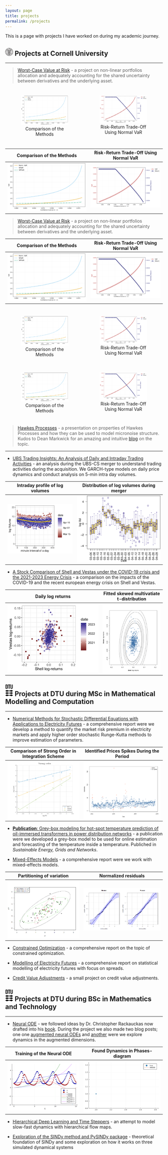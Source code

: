 ```yaml
---
layout: page
title: projects
permalink: /projects
---
```


This is a page with projects I have worked on during my academic journey.



## <img src="projects/render_files/cornell_logo.png" alt="image" width="5%" height="auto"> Projects at Cornell University 
---

> [Worst-Case Value at Risk](projects/cornell/worst-case_value_at_risk/ORIE5370___Project.pdf) - a project on non-linear portfolios allocation and adequately accounting for the shared uncertainty between derivatives and the underlying asset. 

<div style="display: flex;">
    <figure style="flex: 1; padding: 10px; text-align: center;">
        <img src="projects/cornell/worst-case_value_at_risk/comparison_3_methods.png" style="max-width: 100%; max-height: 300px;">
        <figcaption>Comparison of the Methods</figcaption>
    </figure>
    <figure style="flex: 1; padding: 10px; text-align: center;">
        <img src="projects/cornell/worst-case_value_at_risk/performance_metrics_norm.png" style="max-width: 100%; max-height: 300px;">
        <figcaption>Risk-Return Trade-Off Using Normal VaR</figcaption>
    </figure>
</div>



Comparison of the Methods  |  Risk-Return Trade-Off Using Normal VaR 
:-------------------------:|:-------------------------:
![](projects/cornell/worst-case_value_at_risk/comparison_3_methods.png)  |  ![](projects/cornell/worst-case_value_at_risk/performance_metrics_norm.png)

> [Worst-Case Value at Risk](projects/cornell/worst-case_value_at_risk/ORIE5370___Project.pdf) - a project on non-linear portfolios allocation and adequately accounting for the shared uncertainty between derivatives and the underlying asset.

Comparison of the Methods | Risk-Return Trade-Off Using Normal VaR 
:-------------------------:|:-------------------------:
![Comparison of the Methods](projects/cornell/worst-case_value_at_risk/comparison_3_methods.png) | ![Risk-Return Trade-Off Using Normal VaR](projects/cornell/worst-case_value_at_risk/performance_metrics_norm.png)


<div style="display: flex;">
    <figure style="flex: 1; padding: 10px; text-align: center;">
        <img src="projects/cornell/worst-case_value_at_risk/comparison_3_methods.png" style="max-width: 100%; height: auto;">
        <figcaption>Comparison of the Methods</figcaption>
    </figure>
    <figure style="flex: 1; padding: 10px; text-align: center;">
        <img src="projects/cornell/worst-case_value_at_risk/performance_metrics_norm.png" style="max-width: 100%; height: auto;">
        <figcaption>Risk-Return Trade-Off Using Normal VaR</figcaption>
    </figure>
</div>

<div style="display: flex;">
    <figure style="flex: 1; padding: 10px; text-align: center;">
        <img src="projects/cornell/worst-case_value_at_risk/comparison_3_methods.png" style="max-width: 100%; height: auto;">
        <figcaption style="margin: 0;">Comparison of the Methods</figcaption>
    </figure>
    <figure style="flex: 1; padding: 10px; text-align: center;">
        <img src="projects/cornell/worst-case_value_at_risk/performance_metrics_norm.png" style="max-width: 100%; height: auto;">
        <figcaption style="margin: 0;">Risk-Return Trade-Off Using Normal VaR</figcaption>
    </figure>
</div>


> [Hawkes Processes](projects/cornell/slides_hawkess_processes.pdf) - a presentation on properties of Hawkes Processes and how they can be used to model micronoise structure. Kudos to Dean Markwick for an amazing and intuitive [blog](https://dm13450.github.io/2022/05/11/modelling-microstructure-noise-using-hawkes-processes.html) on the topic.

---

* [UBS Trading Insights: An Analysis of Daily and Intraday Trading Activities](projects/cornell/fin_stat_projects/ORIE5640_project_2.pdf) - an analysis during the UBS-CS merger to understand trading activities during the acquisition. We GARCH-type models on daily price dynamics and conduct analysis on 5-min intra day volumes.

Intraday profile of log volumes   |  Distribution of log volumes during merger
:-------------------------:|:-------------------------:
![](projects/cornell/fin_stat_projects/min5_vs_log_volume.png)  |  ![](projects/cornell/fin_stat_projects/mean_variance_before.png)




* [A Stock Comparison of Shell and Vestas under the COVID-19 crisis and the 2021-2023 Energy Crisis](projects/cornell/fin_stat_projects/ORIE5640___Project_1.pdf) - a comparison on the impacts of the COVID-19 and the recent european energy crisis on Shell and Vestas. 

Daily log returns |  Fitted skewed multivatiate t-distribution
:-------------------------:|:-------------------------:
![](projects/cornell/fin_stat_projects/log_ret_vs_log_ret.png)  |  ![](projects/cornell/fin_stat_projects/multi_var_t_energy.png)









## <img src="projects/render_files/DTU_logo_black.png" alt="image" width="5%" height="auto"> Projects at DTU during MSc in Mathematical Modelling and Computation
---



* [Numerical Methods for Stochastic Differential Equations with Applications to Electricity Futures](projects/dtu_during_msc/numerical_methods_for_diff_eq/Numerical_Methods_for_Stochastic_Differential_Equations_and_Levy_Processes.pdf) - a comprehensive report were we develop a method to quantify the market risk premium in electricity markets and apply higher order stochastic Runge-Kutta methods to improve estimation of
parameters. 

Comparison of Strong Order in Integration Scheme   |  Identified Prices Spikes During the Period
:-------------------------:|:-------------------------:
![](projects/dtu_during_msc/numerical_methods_for_diff_eq/error_plot.png)  |  ![](projects/dtu_during_msc/numerical_methods_for_diff_eq/short_lm_log_spikes_identified.png)



* [**Publication**: Grey-box modeling for hot-spot temperature prediction of oil-immersed transformers in power distribution networks](https://www.sciencedirect.com/science/article/pii/S2352467723000565?via%3Dihub) - a publication were we developed a grey-box model to be used for online estimation and forecasting of the temperature inside a temperature. Publiched in *Sustainable Energy, Grids and Networks*.



* [Mixed-Effects Models](projects/dtu_during_msc/02424/02424___Assignment_3.pdf) - a comprehensive report were we work with mixed-effects models.

Partitioning of variation   |  Normalized residuals
:-------------------------:|:-------------------------:
![](projects/dtu_during_msc/02424/variations.png)  |  ![](projects/dtu_during_msc/02424/normScaledResid.png)

 

* [Constrained Optimization](projects/dtu_during_msc/exam_constrained_optimization.pdf) - a comprehensive report on the topic of constrained optimization.

* [Modelling of Electricity Futures](projects/dtu_during_msc/Modelling_Electricity_Futures.pdf) - a comprehensive report on statistical modelling of electricity futures with focus on spreads.

* [Credit Value Adjustments](projects/dtu_during_msc/Assignment_2.pdf) - a small project on credit value adjustments.


## <img src="projects/render_files/DTU_logo_black.png" alt="image" width="5%" height="auto"> Projects at DTU during BSc in Mathematics and Technology
---


* [Neural ODE](projects/dtu_during_bsc/neural_ode/report_neural_ode.pdf) - we followed ideas by Dr. Christopher Rackauckas now drafted into his [book](https://book.sciml.ai). During the project we also made two blog posts; one one [augmented neural ODEs](https://nicolajhmnielsen.github.io/SciML_DTU/ANODE/HTML/Augmented) and [another](https://nicolajhmnielsen.github.io/SciML_DTU/ANODE/HTML/Hidden_bears) were we explore dynamics in the augmented dimensions.

Training of the Neural ODE   |  Found Dynamics in Phases-diagram
:-------------------------:|:-------------------------:
![](https://raw.githubusercontent.com/NicolajHMNielsen/SciML_DTU/main/ANODE/Figures/lotka-volterra_aug_3dim.gif)  |  ![](https://raw.githubusercontent.com/NicolajHMNielsen/SciML_DTU/main/ANODE/Figures/Bears/phase_dyn.gif)



* [Hierarchical Deep Learning and Time Steppers](https://nicolajhmnielsen.github.io/SciML_DTU/HiTS_and_SINDy/HiTS/hierarchical_deep_learning_time_steppers) - an attempt to model slow-fast dynamics with hierarchical flow maps.



* [Exploration of the SINDy method and PySINDy package](https://nicolajhmnielsen.github.io/SciML_DTU/HiTS_and_SINDy/HiTS/Explore_SINDy) - theoretical foundation of SINDy and some exploration on how it works on three simulated dynamical systems